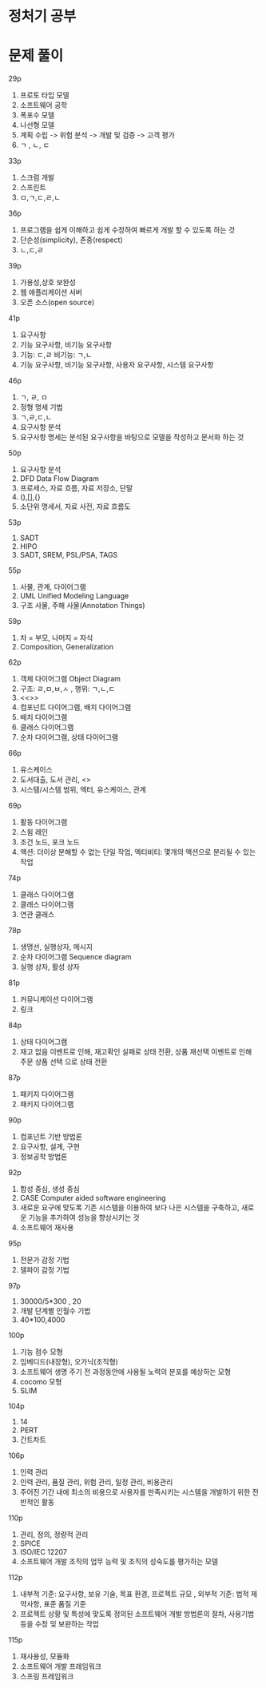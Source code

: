 # 정처기 공부

# 문제 풀이

29p

1. 프로토 타입 모델
2. 소프트웨어 공학
3. 폭포수 모델
4. 나선형 모델
5. 계획 수립 -> 위험 분석 -> 개발 및 검증 -> 고객 평가
6. ㄱ , ㄴ, ㄷ

33p

1. 스크럼 개발
2. 스프린트
3. ㅁ,ㄱ,ㄷ,ㄹ,ㄴ

36p

1. 프로그램을 쉽게 이해하고 쉽게 수정하여 빠르게 개발 할 수 있도록 하는 것
2. 단순성(simplicity), 존중(respect)
3. ㄴ,ㄷ,ㄹ

39p

1. 가용성,상호 보완성
2. 웹 애플리케이션 서버
3. 오픈 소스(open source)

41p

1. 요구사항
2. 기능 요구사항, 비기능 요구사항
3. 기능: ㄷ,ㄹ 비기능: ㄱ,ㄴ
4. 기능 요구사항, 비기능 요구사항, 사용자 요구사항, 시스템 요구사항

46p 

1. ㄱ, ㄹ, ㅁ 
2. 정형 명세 기법
3. ㄱ,ㄹ,ㄷ,ㄴ
4. 요구사항 분석
5. 요구사항 명세는 분석된 요구사항을 바탕으로 모델을 작성하고 문서화 하는 것

50p

1. 요구사항 분석
2. DFD Data Flow Diagram
3. 프로세스, 자료 흐름, 자료 저장소, 단말
4. (),[],{}
5. 소단위 명세서, 자료 사전, 자료 흐름도

53p

1. SADT
2. HIPO
3. SADT, SREM, PSL/PSA, TAGS

55p

1. 사물, 관계, 다이어그램
2. UML Unified Modeling Language
3. 구조 사물, 주해 사물(Annotation Things)

59p 

1. 차 = 부모, 나머지 = 자식
2. Composition, Generalization

62p

1. 객체 다이어그램 Object Diagram
2. 구조: ㄹ,ㅁ,ㅂ,ㅅ , 행위: ㄱ,ㄴ,ㄷ 
3. <<>>
4. 컴포넌트 다이어그램, 배치 다이어그램
5. 배치 다이어그램
6. 클래스 다이어그램
7. 순차 다이어그램, 상태 다이어그램

66p 

1. 유스케이스
2. 도서대출, 도서 관리, <<include>>
3. 시스템/시스템 범위, 엑터, 유스케이스, 관계

69p

1. 활동 다이어그램
2. 스윔 레인
3. 조건 노드, 포크 노드
4. 액션: 더이상 분해할 수 없는 단일 작업, 엑티비티: 몇개의 액션으로 분리될 수 있는 작업


74p 

1. 클래스 다이어그램
2. 클래스 다이어그램
3. 연관 클래스

78p

1. 생명선, 실행상자, 메시지
2. 순차 다이어그램 Sequence diagram
3. 실행 상자, 활성 상자

81p

1. 커뮤니케이션 다이어그램
2. 링크

84p

1. 상태 다이어그램
2. 재고 없음 이벤트로 인해, 재고확인 실패로 상태 전환, 상품 재선택 이벤트로 인해 주문 상품 선택 으로 상태 전환

87p 

1. 패키지 다이어그램
2. 패키지 다이어그램

90p

1. 컴포넌트 기반 방법론
2. 요구사항, 설계, 구현
3. 정보공학 방법론

92p

1. 합성 중심, 생성 중심
2. CASE Computer aided software engineering 
3. 새로운 요구에 맞도록 기존 시스템을 이용하여 보다 나은 시스템을 구축하고, 새로운 기능을 추가하여 성능을 향상시키는 것
4. 소프트웨어 재사용

95p

1. 전문가 감정 기법
2. 델파이 감정 기법

97p

1. 30000/5*300 , 20
2. 개발 단계별 인월수 기법
3. 40*100,4000

100p

1. 기능 점수 모형
2. 임베디드(내장형), 오가닉(조직형)
3. 소프트웨어 생명 주기 전 과정동안에 사용될 노력의 분포를 예상하는 모형
4. cocomo 모형
5. SLIM

104p

1. 14
2. PERT
3. 간트차트

106p

1. 인력 관리
2. 인력 관리, 품질 관리, 위험 관리, 일정 관리, 비용관리
3. 주어진 기간 내에 최소의 비용으로 사용자를 만족시키는 시스템을 개발하기 위한 전반적인 활동

110p

1. 관리, 정의, 정량적 관리
2. SPICE
3. ISO/IEC 12207
4. 소프트웨어 개발 조직의 업무 능력 및 조직의 성숙도를 평가하는 모델

112p

1. 내부적 기준: 요구사항, 보유 기술, 목표 환경, 프로젝트 규모 , 외부적 기준: 법적 제약사항, 표준 품질 기준
2. 프로젝트 상황 및 특성에 맞도록 정의된 소프트웨어 개발 방법론의 절차, 사용기법 등을 수정 및 보완하는 작업

115p

1. 재사용성, 모듈화
2. 소프트웨어 개발 프레임워크
3. 스프링 프레임워크